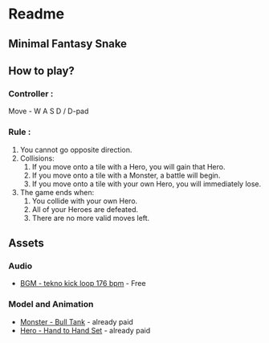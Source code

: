 # Readme
## Minimal Fantasy Snake
## How to play?

### Controller :
Move - W A S D / D-pad
### Rule :
1. You cannot go opposite direction.
2. Collisions:
    1. If you move onto a tile with a Hero, you will gain that Hero.
    2. If you move onto a tile with a Monster, a battle will begin.
    3. If you move onto a tile with your own Hero, you will immediately lose.
3. The game ends when:
    1. You collide with your own Hero.
    2. All of your Heroes are defeated.
    3. There are no more valid moves left.
    
## Assets
### Audio
- [BGM - tekno kick loop 176 bpm](https://pixabay.com/sound-effects/tekno-kick-loop-176-bpm-292894/) - Free
### Model and Animation
- [Monster - Bull Tank](https://assetstore.unity.com/packages/3d/characters/creatures/bull-tank-211881) - already paid
- [Hero - Hand to Hand Set](https://assetstore.unity.com/packages/3d/characters/creatures/bull-tank-211881) - already paid